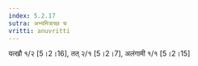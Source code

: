 ```yaml
---
index: 5.2.17
sutra: अभ्यमित्राच्छ च
vritti: anuvritti
---
```


 यत्खौ  १/२ [5।2।16], तत् २/१ [5।2।7],  अलंगामी  १/१ [5।2।15]
